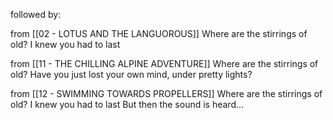 followed by:

from [[02 - LOTUS AND THE LANGUOROUS]]
Where are the stirrings of old?
I knew you had to last

from [[11 - THE CHILLING ALPINE ADVENTURE]]
Where are the stirrings of old?
Have you just lost your own mind, under pretty lights?

from [[12 - SWIMMING TOWARDS PROPELLERS]]
Where are the stirrings of old?
I knew you had to last
But then the sound is heard...